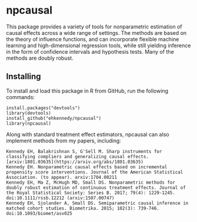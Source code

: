 # npcausal

This package provides a variety of tools for nonparametric estimation of causal effects across a wide range of settings. The methods are based on the theory of influence functions, and can incorporate flexible machine learning and high-dimensional regression tools, while still yielding inference in the form of confidence intervals and hypothesis tests. Many of the methods are doubly robust.

## Installing

To install and load this package in R from GitHub, run the following commands:

```
install.packages("devtools")
library(devtools) 
install_github("ehkennedy/npcausal")
library(npcausal)
```
Along with standard treatment effect estimators, npcausal can also implement methods from my papers, including:

    Kennedy EH, Balakrishnan S, G'Sell M. Sharp instruments for classifying compliers and generalizing causal effects. [arxiv:1801.03635](https://arxiv.org/abs/1801.03635)
    Kennedy EH. Nonparametric causal effects based on incremental propensity score interventions. Journal of the American Statistical Association. (to appear). arxiv:1704.00211​
    Kennedy EH, Ma Z, McHugh MD, Small DS. Nonparametric methods for doubly robust estimation of continuous treatment effects. Journal of the Royal Statistical Society: Series B. 2017; 79(4): 1229-1245. doi:10.1111/rssb.12212 (arxiv:1507.00747)
    Kennedy EH, Sjolander A, Small DS. Semiparametric causal inference in matched cohort studies. Biometrika. 2015; 102(3): 739-746. doi:10.1093/biomet/asv025
